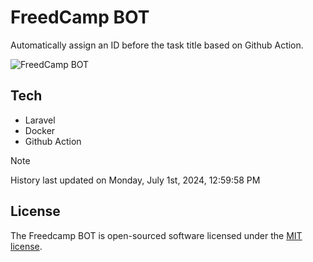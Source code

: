 # FreedCamp BOT

Automatically assign an ID before the task title based on Github Action.

![FreedCamp BOT](https://repository-images.githubusercontent.com/737932867/7d34798b-2680-471c-b089-a78a718d3d6a)

## Tech

- Laravel
- Docker
- Github Action

> [!NOTE]  
> History last updated on Monday, July 1st, 2024, 12:59:58 PM

## License

The Freedcamp BOT is open-sourced software licensed under the [MIT license](https://opensource.org/licenses/MIT).
